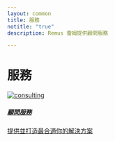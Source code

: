 ```yaml
---
layout: common
title: 服務
notitle: "true"
description: Remus 雷姆提供顧問服務

---
```


<h1 class="mainTitle services">服務</h1>

<div class="service-cards">
    <a href="/docs/services/consulting" class="card">
        <img src="/images/consulting-icon.svg" alt="consulting">
        <h5 class="title">顧問服務</h5>
        <p>提供並打造最合適你的解決方案</p>
    </a>
</div>
